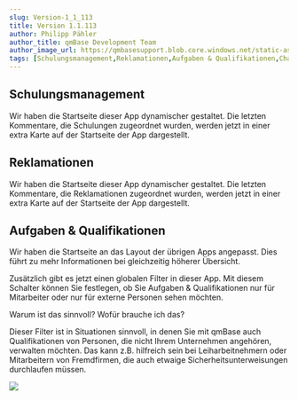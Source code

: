 ```yaml
---
slug: Version-1_1_113
title: Version 1.1.113
author: Philipp Pähler
author_title: qmBase Development Team
author_image_url: https://qmbasesupport.blob.core.windows.net/static-assets/img/persons/paehler_round.png
tags: [Schulungsmanagement,Reklamationen,Aufgaben & Qualifikationen,Changelog]
---
```

## Schulungsmanagement

Wir haben die Startseite dieser App dynamischer gestaltet. Die letzten Kommentare, die Schulungen zugeordnet wurden, werden jetzt in einer extra Karte auf der Startseite der App dargestellt.

## Reklamationen

Wir haben die Startseite dieser App dynamischer gestaltet. Die letzten Kommentare, die Reklamationen zugeordnet wurden, werden jetzt in einer extra Karte auf der Startseite der App dargestellt.

## Aufgaben & Qualifikationen

Wir haben die Startseite an das Layout der übrigen Apps angepasst. Dies führt zu mehr Informationen bei gleichzeitig höherer Übersicht.

Zusätzlich gibt es jetzt einen globalen Filter in dieser App. Mit diesem Schalter können Sie festlegen, ob Sie Aufgaben & Qualifikationen nur für Mitarbeiter oder nur für externe Personen sehen möchten.

Warum ist das sinnvoll? Wofür brauche ich das?

Dieser Filter ist in Situationen sinnvoll, in denen Sie mit qmBase auch Qualifikationen von Personen, die nicht Ihrem Unternehmen angehören, verwalten möchten. Das kann z.B. hilfreich sein bei Leiharbeitnehmern oder Mitarbeitern von Fremdfirmen, die auch etwaige Sicherheitsunterweisungen durchlaufen müssen. 

![](https://caqadmin.blob.core.windows.net/releasenotes/99-images/mceclip0.png)